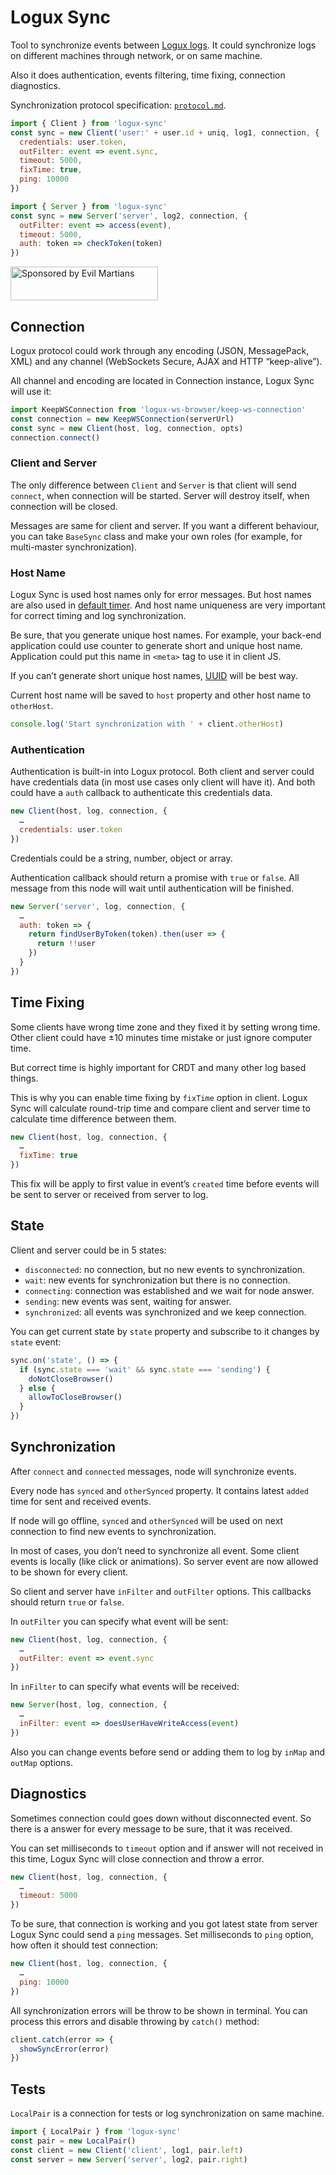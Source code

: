 # Logux Sync

Tool to synchronize events between [Logux logs]. It could synchronize logs
on different machines through network, or on same machine.

Also it does authentication, events filtering, time fixing,
connection diagnostics.

Synchronization protocol specification: [`protocol.md`].

```js
import { Client } from 'logux-sync'
const sync = new Client('user:' + user.id + uniq, log1, connection, {
  credentials: user.token,
  outFilter: event => event.sync,
  timeout: 5000,
  fixTime: true,
  ping: 10000
})
```

```js
import { Server } from 'logux-sync'
const sync = new Server('server', log2, connection, {
  outFilter: event => access(event),
  timeout: 5000,
  auth: token => checkToken(token)
})
```

[`protocol.md`]: ./protocol.md
[Logux logs]:    https://github.com/logux/logux-core

<a href="https://evilmartians.com/?utm_source=logux-sync">
  <img src="https://evilmartians.com/badges/sponsored-by-evil-martians.svg"
       alt="Sponsored by Evil Martians" width="236" height="54">
</a>

## Connection

Logux protocol could work through any encoding (JSON, MessagePack, XML)
and any channel (WebSockets Secure, AJAX and HTTP “keep-alive”).

All channel and encoding are located in Connection instance, Logux Sync
will use it:

```js
import KeepWSConnection from 'logux-ws-browser/keep-ws-connection'
const connection = new KeepWSConnection(serverUrl)
const sync = new Client(host, log, connection, opts)
connection.connect()
```

### Client and Server

The only difference between `Client` and `Server` is that client will
send `connect`, when connection will be started. Server will destroy itself,
when connection will be closed.

Messages are same for client and server. If you want a different behaviour,
you can take `BaseSync` class and make your own roles
(for example, for multi-master synchronization).

### Host Name

Logux Sync is used host names only for error messages. But host names are also
used in [default timer]. And host name uniqueness are very important
for correct timing and log synchronization.

Be sure, that you generate unique host names. For example, your back-end
application could use counter to generate short and unique host name.
Application could put this name in `<meta>` tag to use it in client JS.

If you can’t generate short unique host names, [UUID] will be best way.

Current host name will be saved to `host` property and other host name
to `otherHost`.

```js
console.log('Start synchronization with ' + client.otherHost)
```

[default timer]: https://github.com/logux/logux-core#created-time
[UUID]:          https://github.com/broofa/node-uuid

### Authentication

Authentication is built-in into Logux protocol. Both client and server
could have credentials data (in most use cases only client will have it).
And both could have a `auth` callback to authenticate this credentials data.

```js
new Client(host, log, connection, {
  …
  credentials: user.token
})
```

Credentials could be a string, number, object or array.

Authentication callback should return a promise with `true` or `false`.
All message from this node will wait until authentication will be finished.

```js
new Server('server', log, connection, {
  …
  auth: token => {
    return findUserByToken(token).then(user => {
      return !!user
    })
  }
})
```

## Time Fixing

Some clients have wrong time zone and they fixed it by setting wrong time.
Other client could have ±10 minutes time mistake or just ignore computer time.

But correct time is highly important for CRDT and many other log based things.

This is why you can enable time fixing by `fixTime` option in client.
Logux Sync will calculate round-trip time and compare client and server time
to calculate time difference between them.

```js
new Client(host, log, connection, {
  …
  fixTime: true
})
```

This fix will be apply to first value in event’s `created` time before events
will be sent to server or received from server to log.

## State

Client and server could be in 5 states:

* `disconnected`: no connection, but no new events to synchronization.
* `wait`: new events for synchronization but there is no connection.
* `connecting`: connection was established and we wait for node answer.
* `sending`: new events was sent, waiting for answer.
* `synchronized`: all events was synchronized and we keep connection.

You can get current state by `state` property and subscribe to it changes
by `state` event:

```js
sync.on('state', () => {
  if (sync.state === 'wait' && sync.state === 'sending') {
    doNotCloseBrowser()
  } else {
    allowToCloseBrowser()
  }
})
```

## Synchronization

After `connect` and `connected` messages, node will synchronize events.

Every node has `synced` and `otherSynced` property. It contains latest
`added` time for sent and received events.

If node will go offline, `synced` and `otherSynced` will be used on next
connection to find new events to synchronization.

In most of cases, you don’t need to synchronize all event.
Some client events is locally (like click or animations). So server event
are now allowed to be shown for every client.

So client and server have `inFilter` and `outFilter` options. This callbacks
should return `true` or `false`.

In `outFilter` you can specify what event will be sent:

```js
new Client(host, log, connection, {
  …
  outFilter: event => event.sync
})
```

In `inFilter` to can specify what events will be received:

```js
new Server(host, log, connection, {
  …
  inFilter: event => doesUserHaveWriteAccess(event)
})
```

Also you can change events before send or adding them to log by `inMap`
and `outMap` options.

## Diagnostics

Sometimes connection could goes down without disconnected event.
So there is a answer for every message to be sure, that it was received.

You can set milliseconds to `timeout` option and if answer will not received
in this time, Logux Sync will close connection and throw a error.

```js
new Client(host, log, connection, {
  …
  timeout: 5000
})
```

To be sure, that connection is working and you got latest state from server
Logux Sync could send a `ping` messages. Set milliseconds to `ping` option,
how often it should test connection:

```js
new Client(host, log, connection, {
  …
  ping: 10000
})
```

All synchronization errors will be throw to be shown in terminal.
You can process this errors and disable throwing by `catch()` method:

```js
client.catch(error => {
  showSyncError(error)
})
```

## Tests

`LocalPair` is a connection for tests or log synchronization on same machine.

```js
import { LocalPair } from 'logux-sync'
const pair = new LocalPair()
const client = new Client('client', log1, pair.left)
const server = new Server('server', log2, pair.right)
```
